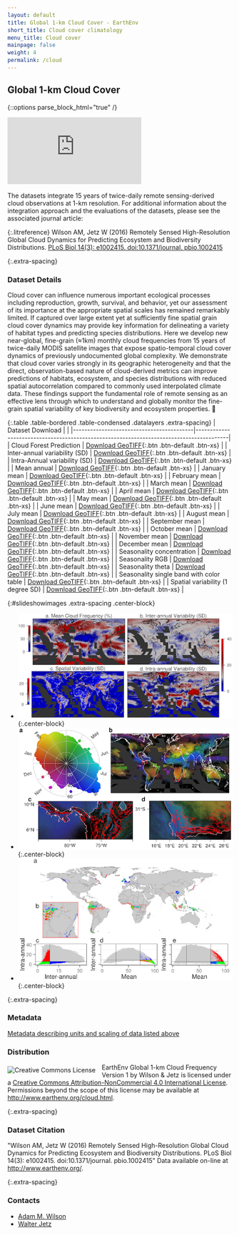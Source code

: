 ```yaml
---
layout: default
title: Global 1-km Cloud Cover - EarthEnv
short_title: Cloud cover climatology
menu_title: Cloud cover
mainpage: false
weight: 4
permalink: /cloud
---
```


Global 1-km Cloud Cover
-----------------------

{::options parse_block_html="true" /}


<iframe class="mapframe_right"
      src="http://earthenv.map-of-life.appspot.com/3/0.000/0.000?collections=cloud&layers=Seasonality"
      name="map" frameborder="0"
      allowfullscreen="true"></iframe>

The datasets integrate 15 years of twice-daily remote sensing-derived cloud observations at 1-km resolution. For additional information about the integration approach and the evaluations of the datasets, please see the associated journal article:

{:.litreference}
Wilson AM, Jetz W (2016) Remotely Sensed High-Resolution Global Cloud Dynamics for Predicting Ecosystem and Biodiversity Distributions. <a target="_blank" href="http://journals.plos.org/plosbiology/article?id=10.1371/journal.pbio.1002415">PLoS Biol 14(3): e1002415. doi:10.1371/journal. pbio.1002415</a>

{:.extra-spacing}
### Dataset Details

Cloud cover can influence numerous important ecological processes including reproduction, growth, survival, and behavior, yet our assessment of its importance at the appropriate spatial scales has remained remarkably limited. If captured over large extent yet at sufficiently fine spatial grain cloud cover dynamics may provide key information for delineating a variety of habitat types and predicting species distributions. Here we develop new near-global, fine-grain (≈1km) monthly cloud frequencies from 15 years of twice-daily MODIS satellite images that expose spatio-temporal cloud cover dynamics of previously undocumented global complexity. We demonstrate that cloud cover varies strongly in its geographic heterogeneity and that the direct, observation-based nature of cloud-derived metrics can improve predictions of habitats, ecosystem, and species distributions with reduced spatial autocorrelation compared to commonly used interpolated climate data. These findings support the fundamental role of remote sensing as an effective lens through which to understand and globally monitor the fine-grain spatial variability of key biodiversity and ecosystem properties. 

<div class="col-md-6">

{:.table .table-bordered .table-condensed .datalayers .extra-spacing}
| Dataset Download                         |                                                                                         |
|------------------------------------------|-----------------------------------------------------------------------------------------|
| Cloud Forest Prediction                  | [Download GeoTIFF](http://data.earthenv.org/cloud/MODCF_CloudForestPrediction.tif){:.btn .btn-default .btn-xs}      |
| Inter-annual variability (SD)                          | [Download GeoTIFF](http://data.earthenv.org/cloud/MODCF_interannualSD.tif){:.btn .btn-default .btn-xs}              |
| Intra-Annual variability (SD)                          | [Download GeoTIFF](http://data.earthenv.org/cloud/MODCF_intraannualSD.tif){:.btn .btn-default .btn-xs}              |
| Mean annual                              | [Download GeoTIFF](http://data.earthenv.org/cloud/MODCF_meanannual.tif){:.btn .btn-default .btn-xs}                 |
| January mean                             | [Download GeoTIFF](http://data.earthenv.org/cloud/MODCF_monthlymean_01.tif){:.btn .btn-default .btn-xs}            |
| February mean                            | [Download GeoTIFF](http://data.earthenv.org/cloud/MODCF_monthlymean_02.tif){:.btn .btn-default .btn-xs}            |
| March mean                               | [Download GeoTIFF](http://data.earthenv.org/cloud/MODCF_monthlymean_03.tif){:.btn .btn-default .btn-xs}            |
| April mean                               | [Download GeoTIFF](http://data.earthenv.org/cloud/MODCF_monthlymean_04.tif){:.btn .btn-default .btn-xs}            |
| May mean                                 | [Download GeoTIFF](http://data.earthenv.org/cloud/MODCF_monthlymean_05.tif){:.btn .btn-default .btn-xs}            |
| June mean                                | [Download GeoTIFF](http://data.earthenv.org/cloud/MODCF_monthlymean_06.tif){:.btn .btn-default .btn-xs}            |
| July mean                                | [Download GeoTIFF](http://data.earthenv.org/cloud/MODCF_monthlymean_07.tif){:.btn .btn-default .btn-xs}            |
| August mean                              | [Download GeoTIFF](http://data.earthenv.org/cloud/MODCF_monthlymean_08.tif){:.btn .btn-default .btn-xs}            |
| September mean                           | [Download GeoTIFF](http://data.earthenv.org/cloud/MODCF_monthlymean_09.tif){:.btn .btn-default .btn-xs}            |
| October mean                             | [Download GeoTIFF](http://data.earthenv.org/cloud/MODCF_monthlymean_10.tif){:.btn .btn-default .btn-xs}            |
| November mean                            | [Download GeoTIFF](http://data.earthenv.org/cloud/MODCF_monthlymean_11.tif){:.btn .btn-default .btn-xs}            |
| December mean                            | [Download GeoTIFF](http://data.earthenv.org/cloud/MODCF_monthlymean_12.tif){:.btn .btn-default .btn-xs}            |
| Seasonality concentration                | [Download GeoTIFF](http://data.earthenv.org/cloud/MODCF_seasonality_concentration.tif){:.btn .btn-default .btn-xs} |
| Seasonality RGB                          | [Download GeoTIFF](http://data.earthenv.org/cloud/MODCF_seasonality_rgb.tif){:.btn .btn-default .btn-xs}           |
| Seasonality theta                        | [Download GeoTIFF](http://data.earthenv.org/cloud/MODCF_seasonality_theta.tif){:.btn .btn-default .btn-xs}         |
| Seasonality single band with color table | [Download GeoTIFF](http://data.earthenv.org/cloud/MODCF_seasonality_visct.tif){:.btn .btn-default .btn-xs}         |
| Spatial variability (1 degree SD)                    | [Download GeoTIFF](http://data.earthenv.org/cloud/MODCF_spatialSD_1deg.tif){:.btn .btn-default .btn-xs}            |

</div><div class="col-md-6">

{:#slideshowimages .extra-spacing .center-block}
* ![An image of the global cloud data.](images/cloud_demo-slide1.png "An image of the global cloud data."){:.center-block}
* ![An image of the global cloud data.](images/cloud_demo-slide2.png "An image of the global cloud data."){:.center-block}
* ![An image of the global cloud data.](images/cloud_demo-slide3.png "An image of the global cloud data."){:.center-block}


{:.extra-spacing}

### Metadata
[Metadata describing units and scaling of data listed above](metadata/Cloud_DataDescription.pdf)

### Distribution

<a rel="license" href="http://creativecommons.org/licenses/by-nc/4.0/"><img alt="Creative Commons License" style="border-width:0; float:left; margin-right:1em; margin-top:6px" src="http://i.creativecommons.org/l/by-nc/4.0/88x31.png" /></a> <span xmlns:dct="http://purl.org/dc/terms/" href="http://purl.org/dc/dcmitype/Dataset" property="dct:title" rel="dct:type">EarthEnv Global 1-km Cloud Frequency Version 1</span> by <span xmlns:cc="http://creativecommons.org/ns#" property="cc:attributionName">Wilson & Jetz</span> is licensed under a <a rel="license" href="http://creativecommons.org/licenses/by-nc/4.0/">Creative Commons Attribution-NonCommercial 4.0 International License</a>. Permissions beyond the scope of this license may be available at <a xmlns:cc="http://creativecommons.org/ns#" href="http://www.earthenv.org/cloud.html" rel="cc:morePermissions">http://www.earthenv.org/cloud.html</a>.

{:.extra-spacing}
### Dataset Citation

"Wilson AM, Jetz W (2016) Remotely Sensed High-Resolution Global Cloud Dynamics for Predicting Ecosystem and Biodiversity Distributions. PLoS Biol 14(3): e1002415. doi:10.1371/journal. pbio.1002415"
Data available on-line at <http://www.earthenv.org/>.

{:.extra-spacing}
### Contacts

* [Adam M. Wilson](http://adamwilson.us)
* [Walter Jetz](http://jetzlab.yale.edu/people/walter-jetz)

</div>

<!-- Load the ulSlide jQuery plugin. -->
<script type="text/javascript" src="javascripts/jquery.ulslide-1.5.5.min.js?v=4"></script>

<script type="text/javascript">
  // Processes the <tr> elements for a data download table and adds the GA event
  // tracking code to the links.
  function addDownloadTracking(rows, version) {
    rows.each(function(cnt, row) {
if (cnt > 0) {
        var tds = $(row).children('td');

        // Get the landcover class.
        var lcclass = $(tds[0]).text();

        // Add the event triggers.
        links = $(tds[2]).children('a');
  links.first().click(function() {
          ga('send', 'event', 'cloud data', 'GeoTIFF download', 'class ' + lcclass + ' ' + version);
        });
        links.last().click(function() {
          ga('send', 'event', 'cloud data', 'LAS view', 'class ' + lcclass + ' ' + version);
        });
      }
    });
  }

  // Initialize the slide show on document load.
  $(function() {						
    $('#slideshowimages').ulslide({
      duration: 800,
      effect: {
        type: 'fade'
      },
      autoslide: 8000
});

    // Add GA event trackers to the data download table links.
    addDownloadTracking($('table#landcoverfull tr'), 'full');
    addDownloadTracking($('table#landcoverreduced tr'), 'reduced');
  });
</script>
